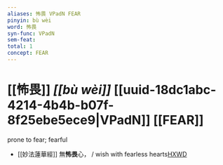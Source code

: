 ```yaml
---
aliases: 怖畏 VPadN FEAR
pinyin: bù wèi
word: 怖畏
syn-func: VPadN
sem-feat: 
total: 1
concept: FEAR 
---
```

# [[怖畏]] *[[bù wèi]]*  [[uuid-18dc1abc-4214-4b4b-b07f-8f25ebe5ece9|VPadN]] [[FEAR]]
prone to fear; fearful
 - [[妙法蓮華經]] 無**怖畏**心， / wish with fearless hearts[HXWD](https://hxwd.org/textview.html?location=KR6d0001_T_005-0037b.43)
